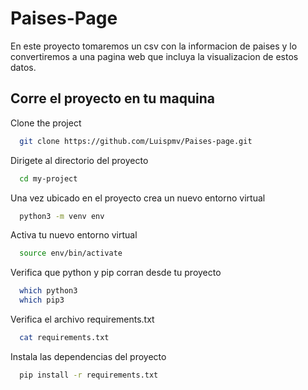 # Paises-Page
En este proyecto tomaremos un csv con la informacion de paises y lo convertiremos a una pagina web que incluya la visualizacion de estos datos.

## Corre el proyecto en tu maquina

Clone the project

```bash
  git clone https://github.com/Luispmv/Paises-page.git
```

Dirigete al directorio del proyecto

```bash
  cd my-project
```

Una vez ubicado en el proyecto crea un nuevo entorno virtual
```bash
  python3 -m venv env
```

Activa tu nuevo entorno virtual
```bash
  source env/bin/activate
```

Verifica que python y pip corran desde tu proyecto
```bash
  which python3
  which pip3
```

Verifica el archivo requirements.txt

```bash
  cat requirements.txt
```

Instala las dependencias del proyecto

```bash
  pip install -r requirements.txt
```